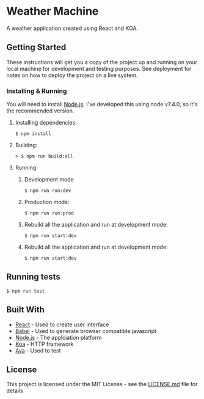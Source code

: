 # Weather Machine

A weather application created using React and KOA.

## Getting Started

These instructions will get you a copy of the project up and running on your local machine for development and testing purposes. See deployment for notes on how to deploy the project on a live system.

### Installing & Running

You will need to install [Node.js](https://nodejs.org/). I've developed this using node v7.4.0, so it's the recommended version.

1. Installing dependencies:
    ```shell
    $ npm install
    ```
2. Building:

    ```shell
    > $ npm run build:all
    ```
    
3. Running
    1. Development mode
        ```shell
        $ npm run run:dev
        ```
    2. Production mode:
        ```shell
        $ npm run run:prod
        ```
    3. Rebuild all the application and run at development mode:
        ```shell
        $ npm run start:dev
        ```
    4. Rebuild all the application and run at development mode:
        ```shell
        $ npm run start:dev
        ```

## Running tests
```shell
$ npm run test
```

## Built With

* [React](https://facebook.github.io/react/) - Used to create user interface
* [Babel](https://babeljs.io/) - Used to generate browser compatible javascript
* [Node.js](https://nodejs.org/) - The applciation platform
* [Koa](https://github.com/koajs/koa) - HTTP framework
* [Ava](https://github.com/avajs/ava) - Used to test

## License

This project is licensed under the MIT License - see the [LICENSE.md](LICENSE.md) file for details
